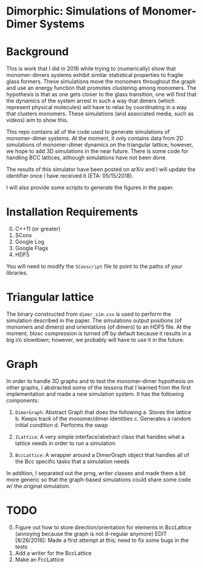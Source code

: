 # Dimorphic: Simulations of Monomer-Dimer Systems


# Background 

This is work that I did in 2016 while trying to (numerically) show that monomer-dimers systems
exhibit similar statistical properties to fragile glass formers. These simulations move the monomers
throughout the graph and use an energy function that promotes clustering among monomers. The
hypothesis is that as one gets closer to the glass transition, one will find that the dynamics of
the system arrest in such a way that dimers (which represent physical molecules) will have to relax
by coordinating in a way that clusters monomers. These simulations (and associated media, such as
videos) aim to show this. 


This repo contains all of the code used to generate simulations of monomer-dimer systems. At the
moment, it only contains data from 2D simulations of monomer-dimer dynamics on the triangular
lattice; however, we hope to add 3D simulations in the near future. There is some code for handling
BCC lattices, although simulations have not been done. 

The results of this simulator have been posted on arXiv and I will update the identifier once I have
received it (ETA: 05/15/2018).

I will also provide some scripts to generate the figures in the paper.

# Installation Requirements

0. C++11 (or greater)
1. SCons
2. Google Log 
3. Google Flags
4. HDF5

You will need to modify the `SConscript` file to point to the paths of your
libraries.

# Triangular lattice

The binary constructed from `dimer_sim.cxx` is used to perform the simulation described in the
paper. The simulations output positions (of monomers and dimers) and orientations (of dimers) to an
HDF5 file. At the moment, blosc compression is turned off by default because it results in a big i/o
slowdown; however, we probably will have to use it in the future.   

# Graph 

In order to handle 3D graphs and to test the monomer-dimer hypothesis on other graphs, I abstracted
some of the lessons that I learned from the first implementation and made a new simulation system.
It has the following components:

1. `DimerGraph`: Abstract Graph that does the following a. Stores the lattice b. Keeps track of the
   monomer/dimer identities c. Generates a random initial condition d. Performs the swap

2. `ILattice`: A very simple interface/abstract class that handles what a lattice needs in order to
   run a simulation

3. `BccLattice`: A wrapper around a DimerGraph object that handles all of the Bcc specific tasks that
   a simulation needs

In addition, I separated out the prng, writer classes and made them a bit more generic so that the
graph-based simulations could share some code w/ the original simulation. 


# TODO

0. Figure out how to store direction/orientation for elements in BccLattice (annoying because the
   graph is not d-regular anymore) 
   EDIT [8/26/2016]: Made a first attempt at this; need to fix some bugs in the tests
1. Add a writer for the BccLattice
2. Make an FccLattice
